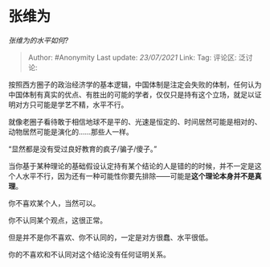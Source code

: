 # 张维为
*张维为的水平如何?*

> Author: #Anonymity
> Last update: *23/07/2021*
> Link:
> Tag:
> 评论区:
> 泛讨论:

按照西方圈子的政治经济学的基本逻辑，中国体制是注定会失败的体制，任何认为中国体制有真实的优点、有胜出的可能的学者，仅仅只是持有这个立场，就足以证明对方只可能是学艺不精，水平不行。

就像老圈子看待敢于相信地球不是平的、光速是恒定的、时间居然可能是相对的、动物居然可能是演化的……那些人一样。

“显然都是没有受过良好教育的疯子/骗子/傻子。”

当你基于某种理论的基础假设认定持有某个结论的人是错的的时候，并不一定是这个人水平不行，因为还有一种可能性你要先排除——可能是**这个理论本身并不是真理**。

你不喜欢某个人，当然可以。

你不认同某个观点，这很正常。

但是并不是你不喜欢、你不认同的，一定是对方很蠢、水平很低。

你的不喜欢和不认同对这个结论没有任何证明关系。
